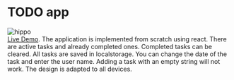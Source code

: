 # TODO app
![hippo](https://psv4.userapi.com/c237231/u214573826/docs/d40/8420c47b3891/2022-10-25_14-50-01.gif?extra=55YOL0V8rzN5sfyKqAAh7Mxx4LaWxKJ9tpxxD3UM8CNnBubS8vazOhJEA36AY7jICzcp7u4afbVLn4zxVflxj36st67UxCooSr6I4OpPYOH5f08uXEeo7mgCLWePvjTFbrBMhZLVvgx0ENdNh5P9eXcTygg) <br>
[Live Demo](https://reliable-dolphin-8f21a5.netlify.app). 
The application is implemented from scratch using react. There are active tasks and already completed ones. Completed tasks can be cleared. All tasks are saved in localstorage. You can change the date of the task and enter the user name. Adding a task with an empty string will not work. The design is adapted to all devices.

